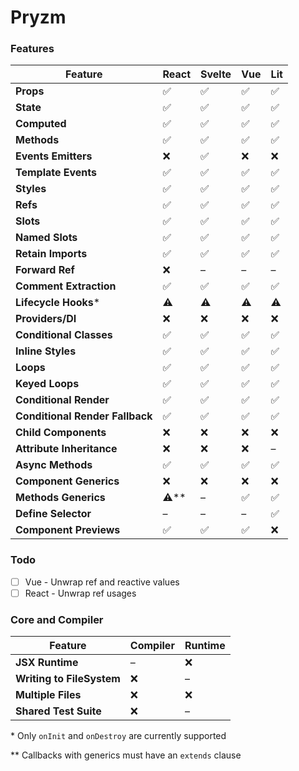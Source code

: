 # Pryzm

### Features

| Feature                         | React  | Svelte | Vue | Lit |
| ------------------------------- | ------ | ------ | --- | --- |
| **Props**                       | ✅     | ✅     | ✅  | ✅  |
| **State**                       | ✅     | ✅     | ✅  | ✅  |
| **Computed**                    | ✅     | ✅     | ✅  | ✅  |
| **Methods**                     | ✅     | ✅     | ✅  | ✅  |
| **Events Emitters**             | ❌     | ✅     | ❌  | ❌  |
| **Template Events**             | ✅     | ✅     | ✅  | ✅  |
| **Styles**                      | ✅     | ✅     | ✅  | ✅  |
| **Refs**                        | ✅     | ✅     | ✅  | ✅  |
| **Slots**                       | ✅     | ✅     | ✅  | ✅  |
| **Named Slots**                 | ✅     | ✅     | ✅  | ✅  |
| **Retain Imports**              | ✅     | ✅     | ✅  | ✅  |
| **Forward Ref**                 | ❌     | –      | –   | –   |
| **Comment Extraction**          | ✅     | ✅     | ✅  | ✅  |
| **Lifecycle Hooks**\*           | ⚠️     | ⚠️     | ⚠️  | ⚠️  |
| **Providers/DI**                | ❌     | ❌     | ❌  | ❌  |
| **Conditional Classes**         | ✅     | ✅     | ✅  | ✅  |
| **Inline Styles**               | ✅     | ✅     | ✅  | ✅  |
| **Loops**                       | ✅     | ✅     | ✅  | ✅  |
| **Keyed Loops**                 | ✅     | ✅     | ✅  | ✅  |
| **Conditional Render**          | ✅     | ✅     | ✅  | ✅  |
| **Conditional Render Fallback** | ✅     | ✅     | ✅  | ✅  |
| **Child Components**            | ❌     | ❌     | ❌  | ❌  |
| **Attribute Inheritance**       | ❌     | ❌     | ❌  | –   |
| **Async Methods**               | ✅     | ✅     | ✅  | ✅  |
| **Component Generics**          | ❌     | ❌     | ❌  | ❌  |
| **Methods Generics**            | ⚠️\*\* | –      | ✅  | ✅  |
| **Define Selector**             | –      | –      | –   | ✅  |
| **Component Previews**          | ✅     | ✅     | ✅  | ❌  |

### Todo

- [ ] Vue - Unwrap ref and reactive values
- [ ] React - Unwrap ref usages

### Core and Compiler

| Feature                   | Compiler | Runtime |
| ------------------------- | -------- | ------- |
| **JSX Runtime**           | –        | ❌      |
| **Writing to FileSystem** | ❌       | –       |
| **Multiple Files**        | ❌       | ❌      |
| **Shared Test Suite**     | ❌       | –       |

\* Only `onInit` and `onDestroy` are currently supported

\*\* Callbacks with generics must have an `extends` clause
